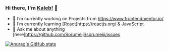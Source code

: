### Hi there, I'm [Kaleb!](https://kalebberry.com/) 👋

- 🔭 I’m currently working on Projects from https://www.frontendmentor.io/
- 🌱 I’m currently learning [React]https://reactjs.org/ & JavaScript
- 💬 Ask me about anything [here]https://github.com/Sorumeiji/sorumeiji/issues


[![Anurag's GitHub stats](https://github-readme-stats.vercel.app/api?username=sorumeiji)](https://github.com/anuraghazra/github-readme-stats)
